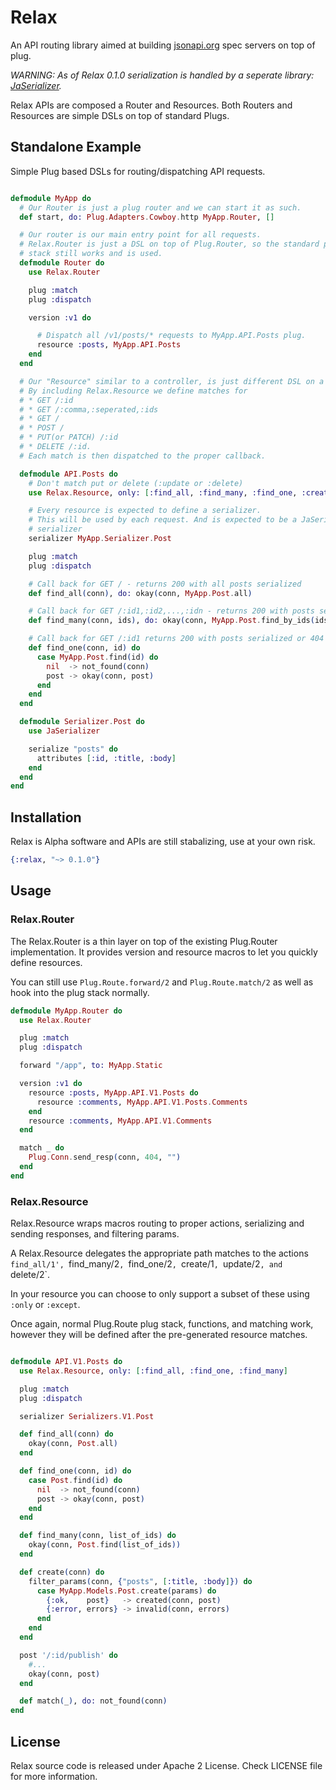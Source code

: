 # Relax

An API routing library aimed at building [jsonapi.org](http://jsonapi.org)
spec servers on top of plug.

*WARNING: As of Relax 0.1.0 serialization is handled by a seperate library:
[JaSerializer](http://github.com/AgilionApps/ja_serializer).*

Relax APIs are composed a Router and Resources. Both Routers and Resources
are simple DSLs on top of standard Plugs.


## Standalone Example

Simple Plug based DSLs for routing/dispatching API requests.

```elixir

defmodule MyApp do
  # Our Router is just a plug router and we can start it as such.
  def start, do: Plug.Adapters.Cowboy.http MyApp.Router, []

  # Our router is our main entry point for all requests.
  # Relax.Router is just a DSL on top of Plug.Router, so the standard plug
  # stack still works and is used.
  defmodule Router do
    use Relax.Router

    plug :match
    plug :dispatch

    version :v1 do

      # Dispatch all /v1/posts/* requests to MyApp.API.Posts plug.
      resource :posts, MyApp.API.Posts
    end
  end

  # Our "Resource" similar to a controller, is just different DSL on a Plug.Router.
  # By including Relax.Resource we define matches for 
  # * GET /:id
  # * GET /:comma,:seperated,:ids
  # * GET /
  # * POST /
  # * PUT(or PATCH) /:id
  # * DELETE /:id.
  # Each match is then dispatched to the proper callback.

  defmodule API.Posts do
    # Don't match put or delete (:update or :delete)
    use Relax.Resource, only: [:find_all, :find_many, :find_one, :create]

    # Every resource is expected to define a serializer. 
    # This will be used by each request. And is expected to be a JaSerializer
    # serializer
    serializer MyApp.Serializer.Post

    plug :match
    plug :dispatch

    # Call back for GET / - returns 200 with all posts serialized
    def find_all(conn), do: okay(conn, MyApp.Post.all)

    # Call back for GET /:id1,:id2,...,:idn - returns 200 with posts serialized
    def find_many(conn, ids), do: okay(conn, MyApp.Post.find_by_ids(ids))

    # Call back for GET /:id1 returns 200 with posts serialized or 404
    def find_one(conn, id) do
      case MyApp.Post.find(id) do
        nil  -> not_found(conn)
        post -> okay(conn, post)
      end
    end
  end

  defmodule Serializer.Post do
    use JaSerializer

    serialize "posts" do
      attributes [:id, :title, :body]
    end
  end
end

```


## Installation

Relax is Alpha software and APIs are still stabalizing, use at your own risk.

```elixir
{:relax, "~> 0.1.0"}
```

## Usage
### Relax.Router

The Relax.Router is a thin layer on top of the existing Plug.Router implementation. It provides version and resource macros to let you quickly define resources.

You can still use `Plug.Route.forward/2` and `Plug.Route.match/2` as well as hook into the plug stack normally.

```elixir
defmodule MyApp.Router do
  use Relax.Router

  plug :match
  plug :dispatch

  forward "/app", to: MyApp.Static

  version :v1 do
    resource :posts, MyApp.API.V1.Posts do
      resource :comments, MyApp.API.V1.Posts.Comments
    end
    resource :comments, MyApp.API.V1.Comments
  end

  match _ do
    Plug.Conn.send_resp(conn, 404, "")
  end
end
```

### Relax.Resource

Relax.Resource wraps macros routing to proper actions, serializing and sending responses, and filtering params.

A Relax.Resource delegates the appropriate path matches to the actions `find_all/1', `find_many/2`, `find_one/2`, `create/1`, `update/2`, and `delete/2`.

In your resource you can choose to only support a subset of these using `:only` or `:except`.

Once again, normal Plug.Route plug stack, functions, and matching work, however they will be defined after the pre-generated resource matches.

```elixir

defmodule API.V1.Posts do
  use Relax.Resource, only: [:find_all, :find_one, :find_many]

  plug :match
  plug :dispatch

  serializer Serializers.V1.Post

  def find_all(conn) do
    okay(conn, Post.all)
  end

  def find_one(conn, id) do
    case Post.find(id) do
      nil  -> not_found(conn)
      post -> okay(conn, post)
    end
  end

  def find_many(conn, list_of_ids) do
    okay(conn, Post.find(list_of_ids))
  end

  def create(conn) do
    filter_params(conn, {"posts", [:title, :body]}) do
      case MyApp.Models.Post.create(params) do
        {:ok,    post}   -> created(conn, post)
        {:error, errors} -> invalid(conn, errors)
      end
    end
  end

  post '/:id/publish' do
    #...
    okay(conn, post)
  end

  def match(_), do: not_found(conn)
end

```

## License

Relax source code is released under Apache 2 License. Check LICENSE file for more information.

